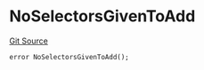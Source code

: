 # NoSelectorsGivenToAdd
[Git Source](https://github.com/thrackle-io/tron/blob/f3bd6a25d2a231a2f0551b95491d3fdfe01415dc/src/protocol/economic/ruleProcessor/RuleProcessorDiamondLib.sol)


```solidity
error NoSelectorsGivenToAdd();
```

